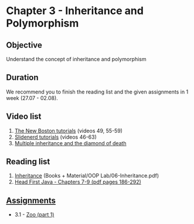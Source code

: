 # Chapter 3 - Inheritance and Polymorphism

## Objective
Understand the concept of inheritance and polymorphism

## Duration
We recommend you to finish the reading list and the given assignments in 1 week (27.07 - 02.08).

## Video list
1. [The New Boston tutorials](https://www.youtube.com/watch?v=0xw06loTm1k&index=55&list=PLFE2CE09D83EE3E28) (videos 49, 55-59)
2. [Slidenerd tutorials](https://www.youtube.com/watch?v=i2ghIckPZfE&index=46&list=PLonJJ3BVjZW6_q8gh7XoLUIhRIyBcYJLP) (videos 46-63)
3. [Multiple inheritance and the diamond of death](https://www.youtube.com/watch?v=RUjpopRxhJc)


## Reading list
1. [Inheritance](https://github.com/JavaSummer/JavaMainRepo/blob/master/Books%20%2B%20Material/OOP%20Lab/06-Inheritance.pdf) (Books + Material/OOP Lab/06-Inheritance.pdf)
2. [Head First Java - Chapters 7-9  (pdf pages 186-292)](https://github.com/JavaSummer/JavaMainRepo/blob/master/Books%20%2B%20Material/Head%20First%20Java.pdf)


## [Assignments](https://github.com/JavaSummer/JavaMainRepo/tree/master/Content/Chapter%203%20-%20Inheritance%20and%20Polymorphism/Assignments)
- 3.1 - [Zoo (part 1)](https://github.com/JavaSummer/JavaMainRepo/blob/master/Content/Chapter%203%20-%20Inheritance%20and%20Polymorphism/Assignments/Zoo%20(part%201).pdf)